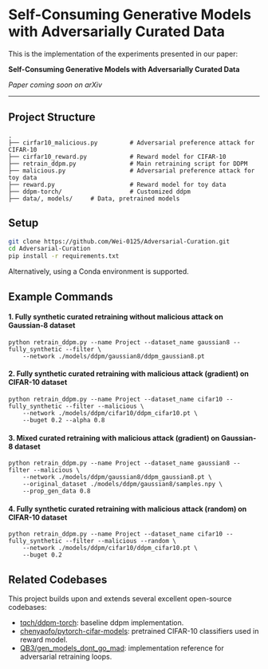 # Self-Consuming Generative Models with Adversarially Curated Data

This is the implementation of the experiments presented in our paper:

**Self-Consuming Generative Models with Adversarially Curated Data**

 *Paper coming soon on arXiv*  
<!-- Replace this line with a link when available: [arXiv:xxxx.xxxxx](https://arxiv.org/abs/xxxx.xxxxx) -->

---

## Project Structure
```
.
├── cirfar10_malicious.py         # Adversarial preference attack for CIFAR-10
├── cirfar10_reward.py            # Reward model for CIFAR-10
├── retrain_ddpm.py               # Main retraining script for DDPM
├── malicious.py                  # Adversarial preference attack for toy data
├── reward.py                     # Reward model for toy data
├── ddpm-torch/                   # Customized ddpm
├── data/, models/     # Data, pretrained models
```

## Setup

```bash
git clone https://github.com/Wei-0125/Adversarial-Curation.git
cd Adversarial-Curation
pip install -r requirements.txt
```

Alternatively, using a Conda environment is supported. 

## Example Commands
#### 1. **Fully synthetic curated retraining without malicious attack on Gaussian-8 dataset**

```
python retrain_ddpm.py --name Project --dataset_name gaussian8 --fully_synthetic --filter \
    --network ./models/ddpm/gaussian8/ddpm_gaussian8.pt
```

#### 2. **Fully synthetic curated retraining with malicious attack (gradient) on CIFAR-10 dataset**

```
python retrain_ddpm.py --name Project --dataset_name cifar10 --fully_synthetic --filter --malicious \
    --network ./models/ddpm/cifar10/ddpm_cifar10.pt \
    --buget 0.2 --alpha 0.8
```

#### 3. **Mixed curated retraining with malicious attack (gradient) on Gaussian-8 dataset**

```
python retrain_ddpm.py --name Project --dataset_name gaussian8 --filter --malicious \
    --network ./models/ddpm/gaussian8/ddpm_gaussian8.pt \
    --original_dataset ./models/ddpm/gaussian8/samples.npy \
    --prop_gen_data 0.8
```

#### 4. **Fully synthetic curated retraining with malicious attack (random) on CIFAR-10 dataset**

```
python retrain_ddpm.py --name Project --dataset_name cifar10 --fully_synthetic --filter --malicious --random \
    --network ./models/ddpm/cifar10/ddpm_cifar10.pt \
    --buget 0.2
```

## Related Codebases
This project builds upon and extends several excellent open-source codebases:

- [tqch/ddpm-torch](https://github.com/tqch/ddpm-torch): baseline ddpm implementation.
- [chenyaofo/pytorch-cifar-models](https://github.com/chenyaofo/pytorch-cifar-models): pretrained CIFAR-10 classifiers used in reward model.
- [QB3/gen_models_dont_go_mad](https://github.com/QB3/gen_models_dont_go_mad): implementation reference for adversarial retraining loops.
